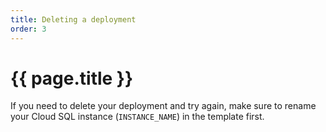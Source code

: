 ```yaml
---
title: Deleting a deployment
order: 3
---
```

#  {{ page.title }}

If you need to delete your deployment and try again, make sure to rename your
Cloud SQL instance (`INSTANCE_NAME`) in the template first.
